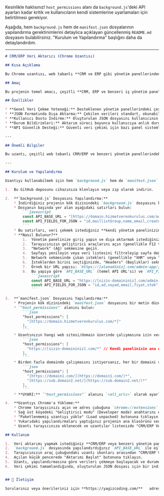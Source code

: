 ﻿Kesinlikle haklısınız\! `host_permissions` alanı da `background.js`'deki API ayarları kadar kritik ve kullanıcıların kendi sistemlerine uyarlamaları için belirtilmesi gerekiyor.

Aşağıda, hem `background.js` hem de `manifest.json` dosyalarının yapılandırma gerektinimlerini detaylıca açıklayan güncellenmiş `README.md` dosyasını bulabilirsiniz. "Kurulum ve Yapılandırma" başlığını daha da detaylandırdım.

-----

````markdown
# CRM/ERP Veri Aktarıcı (Chrome Uzantısı)

## Kısa Açıklama

Bu Chrome uzantısı, web tabanlı **CRM ve ERP gibi yönetim panellerinden** belirli veri setlerini (örneğin, mail listeleri, ürün bilgileri, müşteri kayıtları vb.) kullanıcı tarafından indirilebilir bir JSON formatına aktarmak amacıyla geliştirilmiştir. Uzantı, bu panellerin standart kullanıcı girişi mekanizmasına entegre çalışır ve yalnızca yetkilendirilmiş kullanıcıların erişebileceği verileri işlemeyi hedefler.

## Amaç

Bu projenin temel amacı, çeşitli **CRM, ERP ve benzeri iş yönetim panellerinde** kayıtlı bulunan verilerin (e-posta adresleri, iletişim bilgileri, ürün detayları, sipariş kayıtları gibi) kolayca dışa aktarılabilmesini sağlamaktır. Bu sayede, kullanıcılar kendi verilerini daha esnek bir şekilde yönetebilir, farklı sistemlere aktarabilir veya yedekleyebilirler.

## Özellikler

* **Genel Veri Çekme Yeteneği:** Desteklenen yönetim panellerindeki çeşitli veri kayıtlarını sayfalama yaparak çeker.
* **JSON Formatında Dışa Aktarma:** Çekilen verileri standart, okunabilir JSON formatında düzenler.
* **Kullanıcı Dostu İndirme:** Oluşturulan JSON dosyasını kullanıcının cihazına kolayca indirme seçeneği sunar.
* **Durum Bildirimleri:** Aktarım süreci boyunca kullanıcıya anlık durum bilgileri sağlar.
* **API Güvenlik Desteği:** Güvenli veri çekimi için bazı panel sistemlerinin kullandığı CSRF token veya benzeri güvenlik mekanizmalarını destekleyebilir. (Kullandığınız panele ve yapılandırmanıza bağlıdır.)

---

## Önemli Bilgiler

Bu uzantı, çeşitli web tabanlı CRM/ERP ve benzeri yönetim panellerindeki verileri dışa aktarmak için tasarlanmıştır. Uzantıyı kullanırken, işlenen verilerin gizliliği ve ilgili yasal düzenlemelere (örn. KVKK, GDPR) uygunluk da dahil olmak üzere, tüm sorumluluk tamamen kullanıcıya aittir. Geliştirici, uzantının kullanımından kaynaklanabilecek herhangi bir veri kaybı, hukuki sorun veya iş kesintisinden sorumlu değildir. Panel sağlayıcılarının yapabileceği güncellemeler veya API değişiklikleri uzantının işlevselliğini etkileyebilir veya uyumluluğunu bozabilir. Bu proje bağımsız bir geliştirme olup, herhangi bir ticari platform veya şirket ile doğrudan bir bağlantısı veya ortaklığı bulunmamaktadır.

---

## Kurulum ve Yapılandırma

Uzantıyı kullanabilmek için hem `background.js` hem de `manifest.json` dosyalarında panelinize özel bazı yapılandırmalar yapmanız gerekmektedir.

1.  Bu GitHub deposunu cihazınıza klonlayın veya zip olarak indirin.

2.  **`background.js` Dosyasını Yapılandırma:**
    * İndirdiğiniz projenin kök dizinindeki `background.js` dosyasını bir metin düzenleyici ile açın.
    * Dosyanın başında yer alan aşağıdaki satırları bulun:
        ```javascript
        const API_BASE_URL = "[https://domain.hizmetverenkurulus.com/admin-app/maillists]";
        const API_FIELDS_FOR_JSON = "id,maillistGroup,name,email,createdAt";
        ```
    * Bu satırları, veri çekmek istediğiniz **kendi yönetim panelinizin API yapısına göre güncellemeniz gerekmektedir.**
    * **Nasıl Bulunur?**
        1.  Yönetim panelinize giriş yapın ve dışa aktarmak istediğiniz verilerin (örn. mail listesi, ürünler, siparişler) bulunduğu sayfaya gidin.
        2.  Tarayıcınızın geliştirici araçlarını açın (genellikle F12 tuşu ile).
        3.  "Network" (Ağ) sekmesine geçin.
        4.  Sayfayı yenileyin veya veri listesini filtreleyip sayfa değiştirme gibi bir eylem yapın.
        5.  Network sekmesinde çıkan istekleri (genellikle "XHR" veya "Fetch" filtreleriyle daha kolay bulunur) inceleyin.
        6.  İsteklerden birini seçtiğinizde, "Headers" (Başlıklar) sekmesinde `Request URL` ve `Query String Parameters` (Sorgu Dizesi Parametreleri) gibi bölümlere bakın.
        7.  Örnek bir URL yapısı: `https://[alanadiniz].com/admin-app/[veri_tipi]?page=X&limit=Y&sort=-id&fields=alan1,alan2,alan3`
        8.  Bu yapıya göre `API_BASE_URL` (temel API URL'si) ve `API_FIELDS_FOR_JSON` (çekmek istediğiniz alan adları, virgülle ayrılmış şekilde) değerlerini güncelleyin. Örneğin:
            ```javascript
            const API_BASE_URL = "https://[sizin-domaininiz].com/admin-app/[veri-tipi]"; // Örn: /admin-app/products veya /admin-app/customers
            const API_FIELDS_FOR_JSON = "id,ad,soyad,email,fiyat,stok"; // Çekmek istediğiniz alan adları
            ```

3.  **`manifest.json` Dosyasını Yapılandırma:**
    * Projenin kök dizinindeki `manifest.json` dosyasını bir metin düzenleyici ile açın.
    * `"host_permissions"` alanını bulun:
        ```json
        "host_permissions": [
          "[https://domain.hizmetverenkurulus.com/*]"
        ],
        ```
    * Uzantınızın hangi web sitesi/domain üzerinde çalışmasına izin verileceğini belirtmek için bu URL'yi kendi panelinizin domaini ile güncelleyin. Örneğin:
        ```json
        "host_permissions": [
          "https://[sizin-domaininiz].com/*" // Kendi panelinizin ana domainini yazın
        ],
        ```
    * Birden fazla domainde çalışmasını istiyorsanız, her bir domaini virgülle ayırarak listeye ekleyebilirsiniz. Örneğin:
        ```json
        "host_permissions": [
          "[https://domain1.com/](https://domain1.com/)*",
          "[https://sub.domain2.net/](https://sub.domain2.net/)*"
        ],
        ```
    * **UYARI:** `"host_permissions"` alanını `<all_urls>` olarak ayarlamak (yani tüm sitelere erişim izni vermek) uzantınızın güvenliğini düşürecektir ve Chrome Web Store politikaları tarafından genellikle özel bir gerekçe ister. Sadece uzantınızın çalışacağı spesifik domaini/domainleri belirtmeniz şiddetle tavsiye edilir.

4.  **Uzantıyı Chrome'a Yükleme:**
    * Chrome tarayıcınızı açın ve adres çubuğuna `chrome://extensions` yazarak uzantılar sayfasına gidin.
    * Sağ üst köşedeki "Geliştirici modu" (Developer mode) anahtarını etkinleştirin.
    * "Paketlenmemiş uzantıyı yükle" (Load unpacked) butonuna tıklayın.
    * Yukarıdaki yapılandırmaları yaptığınız projenin ana klasörünü seçin (içinde `manifest.json` dosyasının bulunduğu klasör).
    * Uzantı tarayıcınıza eklenecek ve uzantılar listenizde "CRM/ERP Veri Aktarıcı" adıyla görünecektir.

## Kullanım

1.  Veri aktarımı yapmak istediğiniz **CRM/ERP veya benzeri yönetim paneline** tarayıcınızda giriş yapın.
2.  `background.js` dosyasında yapılandırdığınız `API_BASE_URL` ile eşleşen veri türünün bulunduğu ilgili yönetim paneli sayfasına gidin (örn. Müşteri Listesi, Ürünler Sayfası, Mail Listesi).
3.  Tarayıcınızın araç çubuğundaki uzantı ikonları arasından "CRM/ERP Veri Aktarıcı" ikonuna tıklayın.
4.  Açılan küçük pencerede "Aktarımı Başlat" butonuna tıklayın.
5.  Uzantı, yapılandırmasına göre verileri çekmeye başlayacak ve durumunu pencerede anlık olarak gösterecektir.
6.  Veri çekimi tamamlandığında, oluşturulan JSON dosyası için bir indirme penceresi açılacaktır. Dosyayı kaydetmek istediğiniz yeri seçerek indirme işlemini tamamlayabilirsiniz.


## 📧 İletişim

Sorularınız veya önerileriniz için **https://yagizcoding.com/**   adresinden bana ulaşabilirsiniz.



